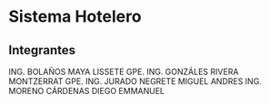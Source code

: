 # Sistema Hotelero

## Integrantes
ING. BOLAÑOS MAYA LISSETE GPE.
ING. GONZÁLES RIVERA MONTZERRAT GPE.
ING. JURADO NEGRETE MIGUEL ANDRES
ING. MORENO CÁRDENAS DIEGO EMMANUEL
